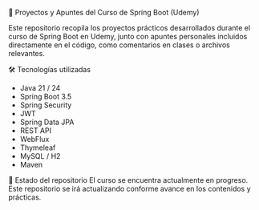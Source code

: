 📘 Proyectos y Apuntes del Curso de Spring Boot (Udemy)

Este repositorio recopila los proyectos prácticos desarrollados durante el curso de Spring Boot en Udemy, junto con apuntes personales incluidos directamente en el código, como comentarios en clases o archivos relevantes.

🛠️ Tecnologías utilizadas
- Java 21 / 24
- Spring Boot 3.5
- Spring Security
- JWT
- Spring Data JPA
- REST API
- WebFlux
- Thymeleaf
- MySQL / H2
- Maven

🚧 Estado del repositorio
El curso se encuentra actualmente en progreso.
Este repositorio se irá actualizando conforme avance en los contenidos y prácticas.
